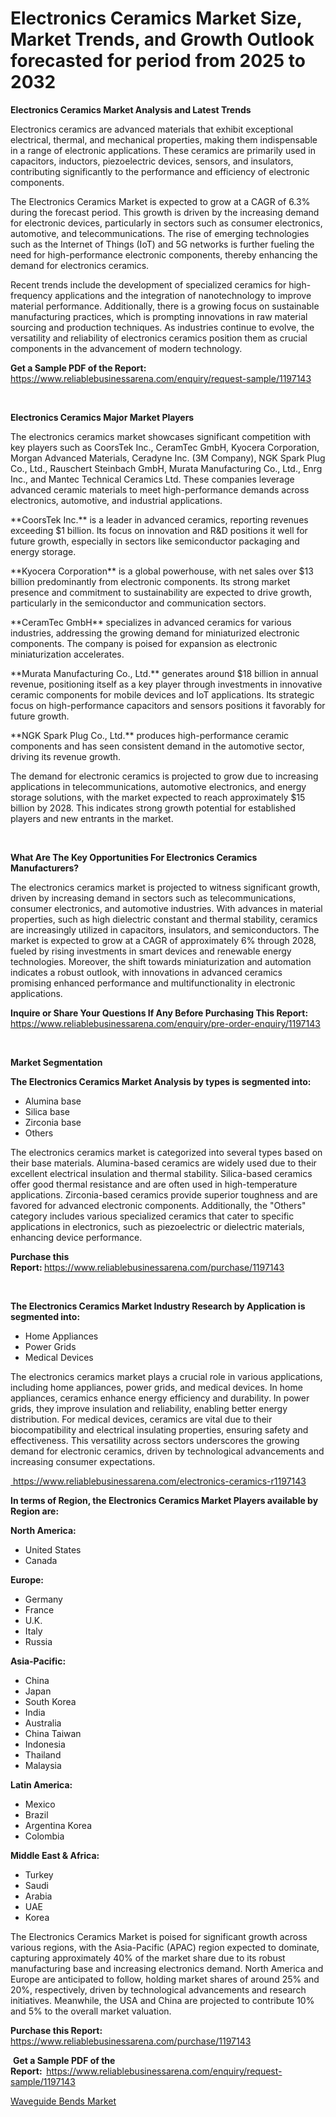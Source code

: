 <p><h1>Electronics Ceramics Market Size, Market Trends, and Growth Outlook forecasted for period from 2025 to 2032</h1></p><p><strong>Electronics Ceramics Market Analysis and Latest Trends</strong></p>
<p><p>Electronics ceramics are advanced materials that exhibit exceptional electrical, thermal, and mechanical properties, making them indispensable in a range of electronic applications. These ceramics are primarily used in capacitors, inductors, piezoelectric devices, sensors, and insulators, contributing significantly to the performance and efficiency of electronic components.</p><p>The Electronics Ceramics Market is expected to grow at a CAGR of 6.3% during the forecast period. This growth is driven by the increasing demand for electronic devices, particularly in sectors such as consumer electronics, automotive, and telecommunications. The rise of emerging technologies such as the Internet of Things (IoT) and 5G networks is further fueling the need for high-performance electronic components, thereby enhancing the demand for electronics ceramics.</p><p>Recent trends include the development of specialized ceramics for high-frequency applications and the integration of nanotechnology to improve material performance. Additionally, there is a growing focus on sustainable manufacturing practices, which is prompting innovations in raw material sourcing and production techniques. As industries continue to evolve, the versatility and reliability of electronics ceramics position them as crucial components in the advancement of modern technology.</p></p>
<p><strong>Get a Sample PDF of the Report:&nbsp;</strong> <a href="https://www.reliablebusinessarena.com/enquiry/request-sample/1197143?utm_campaign=2146&utm_medium=2&utm_source=Github&utm_content=ia&utm_term=06042025&utm_id=electronics-ceramics">https://www.reliablebusinessarena.com/enquiry/request-sample/1197143</a></p>
<p>&nbsp;</p>
<p><strong>Electronics Ceramics Major Market Players</strong></p>
<p><p>The electronics ceramics market showcases significant competition with key players such as CoorsTek Inc., CeramTec GmbH, Kyocera Corporation, Morgan Advanced Materials, Ceradyne Inc. (3M Company), NGK Spark Plug Co., Ltd., Rauschert Steinbach GmbH, Murata Manufacturing Co., Ltd., Enrg Inc., and Mantec Technical Ceramics Ltd. These companies leverage advanced ceramic materials to meet high-performance demands across electronics, automotive, and industrial applications.</p><p>**CoorsTek Inc.** is a leader in advanced ceramics, reporting revenues exceeding $1 billion. Its focus on innovation and R&D positions it well for future growth, especially in sectors like semiconductor packaging and energy storage.</p><p>**Kyocera Corporation** is a global powerhouse, with net sales over $13 billion predominantly from electronic components. Its strong market presence and commitment to sustainability are expected to drive growth, particularly in the semiconductor and communication sectors.</p><p>**CeramTec GmbH** specializes in advanced ceramics for various industries, addressing the growing demand for miniaturized electronic components. The company is poised for expansion as electronic miniaturization accelerates.</p><p>**Murata Manufacturing Co., Ltd.** generates around $18 billion in annual revenue, positioning itself as a key player through investments in innovative ceramic components for mobile devices and IoT applications. Its strategic focus on high-performance capacitors and sensors positions it favorably for future growth.</p><p>**NGK Spark Plug Co., Ltd.** produces high-performance ceramic components and has seen consistent demand in the automotive sector, driving its revenue growth.</p><p>The demand for electronic ceramics is projected to grow due to increasing applications in telecommunications, automotive electronics, and energy storage solutions, with the market expected to reach approximately $15 billion by 2028. This indicates strong growth potential for established players and new entrants in the market.</p></p>
<p>&nbsp;</p>
<p><strong>What Are The Key Opportunities For Electronics Ceramics Manufacturers?</strong></p>
<p><p>The electronics ceramics market is projected to witness significant growth, driven by increasing demand in sectors such as telecommunications, consumer electronics, and automotive industries. With advances in material properties, such as high dielectric constant and thermal stability, ceramics are increasingly utilized in capacitors, insulators, and semiconductors. The market is expected to grow at a CAGR of approximately 6% through 2028, fueled by rising investments in smart devices and renewable energy technologies. Moreover, the shift towards miniaturization and automation indicates a robust outlook, with innovations in advanced ceramics promising enhanced performance and multifunctionality in electronic applications.</p></p>
<p><strong>Inquire or Share Your Questions If Any Before Purchasing This Report:</strong> <a href="https://www.reliablebusinessarena.com/enquiry/pre-order-enquiry/1197143?utm_campaign=2146&utm_medium=2&utm_source=Github&utm_content=ia&utm_term=06042025&utm_id=electronics-ceramics">https://www.reliablebusinessarena.com/enquiry/pre-order-enquiry/1197143</a></p>
<p>&nbsp;</p>
<p><strong>Market Segmentation</strong></p>
<p><strong>The Electronics Ceramics Market Analysis by types is segmented into:</strong></p>
<p><ul><li>Alumina base</li><li>Silica base</li><li>Zirconia base</li><li>Others</li></ul></p>
<p><p>The electronics ceramics market is categorized into several types based on their base materials. Alumina-based ceramics are widely used due to their excellent electrical insulation and thermal stability. Silica-based ceramics offer good thermal resistance and are often used in high-temperature applications. Zirconia-based ceramics provide superior toughness and are favored for advanced electronic components. Additionally, the "Others" category includes various specialized ceramics that cater to specific applications in electronics, such as piezoelectric or dielectric materials, enhancing device performance.</p></p>
<p><strong>Purchase this Report:&nbsp;</strong><a href="https://www.reliablebusinessarena.com/purchase/1197143?utm_campaign=2146&utm_medium=2&utm_source=Github&utm_content=ia&utm_term=06042025&utm_id=electronics-ceramics">https://www.reliablebusinessarena.com/purchase/1197143</a></p>
<p>&nbsp;</p>
<p><strong>The Electronics Ceramics Market Industry Research by Application is segmented into:</strong></p>
<p><ul><li>Home Appliances</li><li>Power Grids</li><li>Medical Devices</li></ul></p>
<p><p>The electronics ceramics market plays a crucial role in various applications, including home appliances, power grids, and medical devices. In home appliances, ceramics enhance energy efficiency and durability. In power grids, they improve insulation and reliability, enabling better energy distribution. For medical devices, ceramics are vital due to their biocompatibility and electrical insulating properties, ensuring safety and effectiveness. This versatility across sectors underscores the growing demand for electronic ceramics, driven by technological advancements and increasing consumer expectations.</p></p>
<p><a href="https://www.reliablebusinessarena.com/electronics-ceramics-r1197143?utm_campaign=2146&utm_medium=2&utm_source=Github&utm_content=ia&utm_term=06042025&utm_id=electronics-ceramics">&nbsp;https://www.reliablebusinessarena.com/electronics-ceramics-r1197143</a></p>
<p><strong>In terms of Region, the Electronics Ceramics Market Players available by Region are:</strong></p>
<p>
    <p> <strong> North America: </strong>
        <ul>
            <li>United States</li>
            <li>Canada</li>
        </ul>
        </p> 
    <p> <strong> Europe: </strong>
        <ul>
            <li>Germany</li>
            <li>France</li>
            <li>U.K.</li>
            <li>Italy</li>
            <li>Russia</li>
        </ul>
        </p> 
    <p> <strong> Asia-Pacific: </strong>
        <ul>
            <li>China</li>
            <li>Japan</li>
            <li>South Korea</li>
            <li>India</li>
            <li>Australia</li>
            <li>China Taiwan</li>
            <li>Indonesia</li>
            <li>Thailand</li>
            <li>Malaysia</li>
        </ul>
        </p> 
    <p> <strong> Latin America: </strong>
        <ul>
            <li>Mexico</li>
            <li>Brazil</li>
            <li>Argentina Korea</li>
            <li>Colombia</li>
        </ul>
        </p> 
    <p> <strong> Middle East & Africa: </strong>
        <ul>
            <li>Turkey</li>
            <li>Saudi</li>
            <li>Arabia</li>
            <li>UAE</li>
            <li>Korea</li>
        </ul>
    </p>
    </p>
<p><p>The Electronics Ceramics Market is poised for significant growth across various regions, with the Asia-Pacific (APAC) region expected to dominate, capturing approximately 40% of the market share due to its robust manufacturing base and increasing electronics demand. North America and Europe are anticipated to follow, holding market shares of around 25% and 20%, respectively, driven by technological advancements and research initiatives. Meanwhile, the USA and China are projected to contribute 10% and 5% to the overall market valuation.</p></p>
<p><strong>Purchase this Report: </strong><a href="https://www.reliablebusinessarena.com/purchase/1197143?utm_campaign=2146&utm_medium=2&utm_source=Github&utm_content=ia&utm_term=06042025&utm_id=electronics-ceramics">https://www.reliablebusinessarena.com/purchase/1197143</a></p>
<p>&nbsp;<strong>Get a Sample PDF of the Report:&nbsp;&nbsp;</strong><a href="https://www.reliablebusinessarena.com/enquiry/request-sample/1197143?utm_campaign=2146&utm_medium=2&utm_source=Github&utm_content=ia&utm_term=06042025&utm_id=electronics-ceramics">https://www.reliablebusinessarena.com/enquiry/request-sample/1197143</a></p>
<p><strong></strong></p>
<p><p><a href="https://github.com/wileonie19657/Market-Research-Report-List-1/blob/main/waveguide-bends-market.md?utm_campaign=2146&utm_medium=2&utm_source=Github&utm_content=ia&utm_term=06042025&utm_id=electronics-ceramics">Waveguide Bends Market</a></p></p>